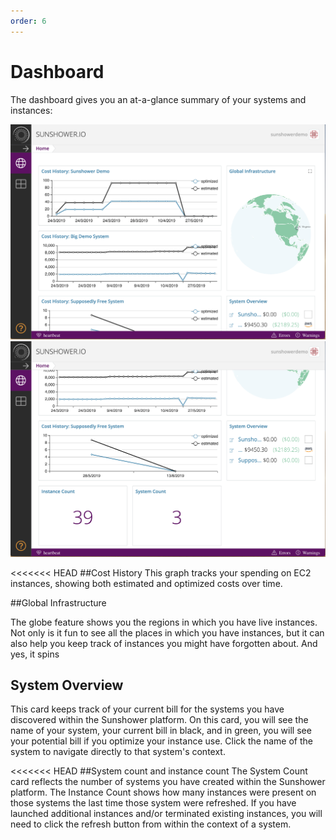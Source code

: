 ```yaml
---
order: 6
---
```


# Dashboard
The dashboard gives you an at-a-glance summary of your systems and instances:

![dashboard overview](./imgs/dashboard/dashboard-top.png)
![dashboard scroll down](./imgs/dashboard/dashboard-down.png)

<<<<<<< HEAD
##Cost History
This graph tracks your spending on EC2 instances, showing both estimated and optimized costs over time.

##Global Infrastructure

The globe feature shows you the regions in which you have live instances. Not only is it fun to see all the places in which you 
have instances, but it can also help you keep track of instances you might have forgotten about. And yes, it spins

## System Overview
This card keeps track of your current bill for the systems you have discovered
within the Sunshower platform. On this card, you will see the name of your system, 
your current bill in black, and in green, you will see your potential bill if 
you optimize your instance use. Click the name of the system to navigate directly to that system's context.

<<<<<<< HEAD
##System count and instance count
The System Count card reflects the number of systems you have created within the Sunshower platform. The 
Instance Count shows how many instances were present on those systems the last time those system were refreshed. If you 
have launched additional instances and/or terminated existing instances, you will need
to click the refresh button from within the context of a system.


